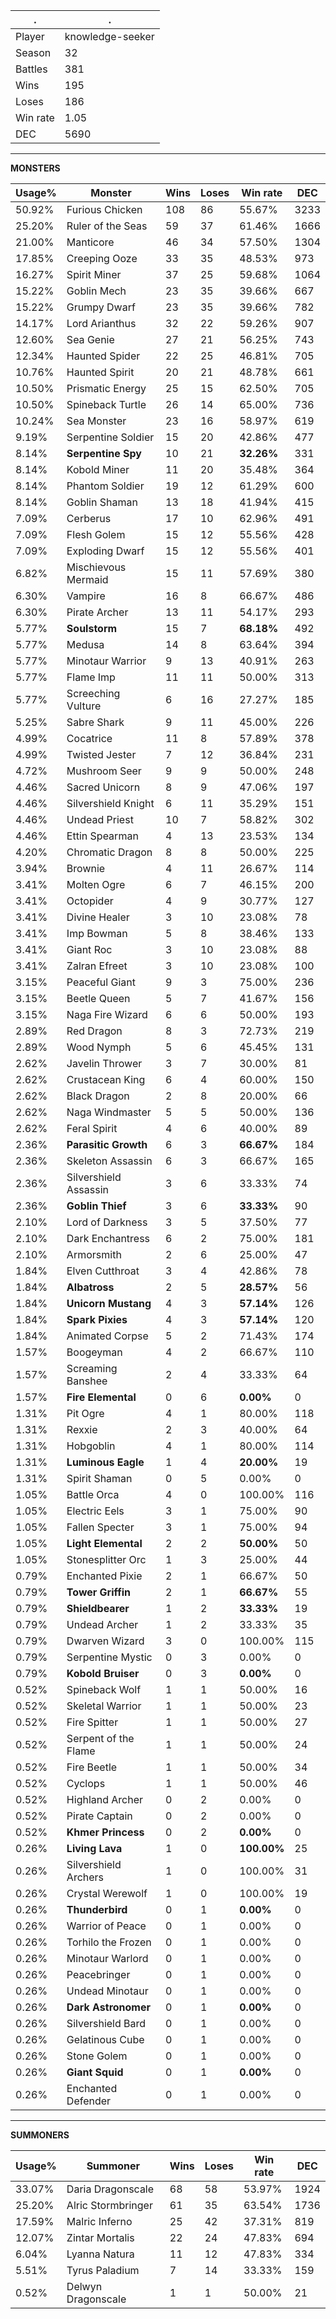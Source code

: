 .|.
|-|-
Player|knowledge-seeker
Season|32
Battles|381
Wins|195
Loses|186
Win rate|1.05
DEC|5690

---
**MONSTERS**

Usage%|Monster|Wins|Loses|Win rate|DEC|
-|-|-|-|-|-|
50.92%|Furious Chicken|108|86|55.67%|3233|
25.20%|Ruler of the Seas|59|37|61.46%|1666|
21.00%|Manticore|46|34|57.50%|1304|
17.85%|Creeping Ooze|33|35|48.53%|973|
16.27%|Spirit Miner|37|25|59.68%|1064|
15.22%|Goblin Mech|23|35|39.66%|667|
15.22%|Grumpy Dwarf|23|35|39.66%|782|
14.17%|Lord Arianthus|32|22|59.26%|907|
12.60%|Sea Genie|27|21|56.25%|743|
12.34%|Haunted Spider|22|25|46.81%|705|
10.76%|Haunted Spirit|20|21|48.78%|661|
10.50%|Prismatic Energy|25|15|62.50%|705|
10.50%|Spineback Turtle|26|14|65.00%|736|
10.24%|Sea Monster|23|16|58.97%|619|
9.19%|Serpentine Soldier|15|20|42.86%|477|
8.14%|**Serpentine Spy**|10|21|**32.26%**|331|
8.14%|Kobold Miner|11|20|35.48%|364|
8.14%|Phantom Soldier|19|12|61.29%|600|
8.14%|Goblin Shaman|13|18|41.94%|415|
7.09%|Cerberus|17|10|62.96%|491|
7.09%|Flesh Golem|15|12|55.56%|428|
7.09%|Exploding Dwarf|15|12|55.56%|401|
6.82%|Mischievous Mermaid|15|11|57.69%|380|
6.30%|Vampire|16|8|66.67%|486|
6.30%|Pirate Archer|13|11|54.17%|293|
5.77%|**Soulstorm**|15|7|**68.18%**|492|
5.77%|Medusa|14|8|63.64%|394|
5.77%|Minotaur Warrior|9|13|40.91%|263|
5.77%|Flame Imp|11|11|50.00%|313|
5.77%|Screeching Vulture|6|16|27.27%|185|
5.25%|Sabre Shark|9|11|45.00%|226|
4.99%|Cocatrice|11|8|57.89%|378|
4.99%|Twisted Jester|7|12|36.84%|231|
4.72%|Mushroom Seer|9|9|50.00%|248|
4.46%|Sacred Unicorn|8|9|47.06%|197|
4.46%|Silvershield Knight|6|11|35.29%|151|
4.46%|Undead Priest|10|7|58.82%|302|
4.46%|Ettin Spearman|4|13|23.53%|134|
4.20%|Chromatic Dragon|8|8|50.00%|225|
3.94%|Brownie|4|11|26.67%|114|
3.41%|Molten Ogre|6|7|46.15%|200|
3.41%|Octopider|4|9|30.77%|127|
3.41%|Divine Healer|3|10|23.08%|78|
3.41%|Imp Bowman|5|8|38.46%|133|
3.41%|Giant Roc|3|10|23.08%|88|
3.41%|Zalran Efreet|3|10|23.08%|100|
3.15%|Peaceful Giant|9|3|75.00%|236|
3.15%|Beetle Queen|5|7|41.67%|156|
3.15%|Naga Fire Wizard|6|6|50.00%|193|
2.89%|Red Dragon|8|3|72.73%|219|
2.89%|Wood Nymph|5|6|45.45%|131|
2.62%|Javelin Thrower|3|7|30.00%|81|
2.62%|Crustacean King|6|4|60.00%|150|
2.62%|Black Dragon|2|8|20.00%|66|
2.62%|Naga Windmaster|5|5|50.00%|136|
2.62%|Feral Spirit|4|6|40.00%|89|
2.36%|**Parasitic Growth**|6|3|**66.67%**|184|
2.36%|Skeleton Assassin|6|3|66.67%|165|
2.36%|Silvershield Assassin|3|6|33.33%|74|
2.36%|**Goblin Thief**|3|6|**33.33%**|90|
2.10%|Lord of Darkness|3|5|37.50%|77|
2.10%|Dark Enchantress|6|2|75.00%|181|
2.10%|Armorsmith|2|6|25.00%|47|
1.84%|Elven Cutthroat|3|4|42.86%|78|
1.84%|**Albatross**|2|5|**28.57%**|56|
1.84%|**Unicorn Mustang**|4|3|**57.14%**|126|
1.84%|**Spark Pixies**|4|3|**57.14%**|120|
1.84%|Animated Corpse|5|2|71.43%|174|
1.57%|Boogeyman|4|2|66.67%|110|
1.57%|Screaming Banshee|2|4|33.33%|64|
1.57%|**Fire Elemental**|0|6|**0.00%**|0|
1.31%|Pit Ogre|4|1|80.00%|118|
1.31%|Rexxie|2|3|40.00%|64|
1.31%|Hobgoblin|4|1|80.00%|114|
1.31%|**Luminous Eagle**|1|4|**20.00%**|19|
1.31%|Spirit Shaman|0|5|0.00%|0|
1.05%|Battle Orca|4|0|100.00%|116|
1.05%|Electric Eels|3|1|75.00%|90|
1.05%|Fallen Specter|3|1|75.00%|94|
1.05%|**Light Elemental**|2|2|**50.00%**|50|
1.05%|Stonesplitter Orc|1|3|25.00%|44|
0.79%|Enchanted Pixie|2|1|66.67%|50|
0.79%|**Tower Griffin**|2|1|**66.67%**|55|
0.79%|**Shieldbearer**|1|2|**33.33%**|19|
0.79%|Undead Archer|1|2|33.33%|35|
0.79%|Dwarven Wizard|3|0|100.00%|115|
0.79%|Serpentine Mystic|0|3|0.00%|0|
0.79%|**Kobold Bruiser**|0|3|**0.00%**|0|
0.52%|Spineback Wolf|1|1|50.00%|16|
0.52%|Skeletal Warrior|1|1|50.00%|23|
0.52%|Fire Spitter|1|1|50.00%|27|
0.52%|Serpent of the Flame|1|1|50.00%|24|
0.52%|Fire Beetle|1|1|50.00%|34|
0.52%|Cyclops|1|1|50.00%|46|
0.52%|Highland Archer|0|2|0.00%|0|
0.52%|Pirate Captain|0|2|0.00%|0|
0.52%|**Khmer Princess**|0|2|**0.00%**|0|
0.26%|**Living Lava**|1|0|**100.00%**|25|
0.26%|Silvershield Archers|1|0|100.00%|31|
0.26%|Crystal Werewolf|1|0|100.00%|19|
0.26%|**Thunderbird**|0|1|**0.00%**|0|
0.26%|Warrior of Peace|0|1|0.00%|0|
0.26%|Torhilo the Frozen|0|1|0.00%|0|
0.26%|Minotaur Warlord|0|1|0.00%|0|
0.26%|Peacebringer|0|1|0.00%|0|
0.26%|Undead Minotaur|0|1|0.00%|0|
0.26%|**Dark Astronomer**|0|1|**0.00%**|0|
0.26%|Silvershield Bard|0|1|0.00%|0|
0.26%|Gelatinous Cube|0|1|0.00%|0|
0.26%|Stone Golem|0|1|0.00%|0|
0.26%|**Giant Squid**|0|1|**0.00%**|0|
0.26%|Enchanted Defender|0|1|0.00%|0|

---
**SUMMONERS**

Usage%|Summoner|Wins|Loses|Win rate|DEC|
-|-|-|-|-|-|
33.07%|Daria Dragonscale|68|58|53.97%|1924|
25.20%|Alric Stormbringer|61|35|63.54%|1736|
17.59%|Malric Inferno|25|42|37.31%|819|
12.07%|Zintar Mortalis|22|24|47.83%|694|
6.04%|Lyanna Natura|11|12|47.83%|334|
5.51%|Tyrus Paladium|7|14|33.33%|159|
0.52%|Delwyn Dragonscale|1|1|50.00%|21|
